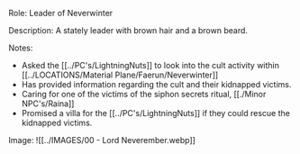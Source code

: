 Role: Leader of Neverwinter

Description: A stately leader with brown hair and a brown beard.

Notes: 
- Asked the [[../PC's/LightningNuts]] to look into the cult activity within [[../LOCATIONS/Material Plane/Faerun/Neverwinter]]
- Has provided information regarding the cult and their kidnapped victims.
- Caring for one of the victims of the siphon secrets ritual, [[./Minor NPC's/Raina]]
- Promised a villa for the [[../PC's/LightningNuts]] if they could rescue the kidnapped victims.
 
Image: 
![[../IMAGES/00 - Lord Neverember.webp]]
